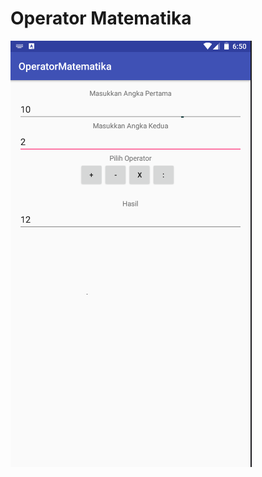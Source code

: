 # Operator Matematika
![alt text](https://github.com/rizalagus26rpl/Operator-Matematika/blob/master/Operator%20Matematika.PNG?raw=true)
